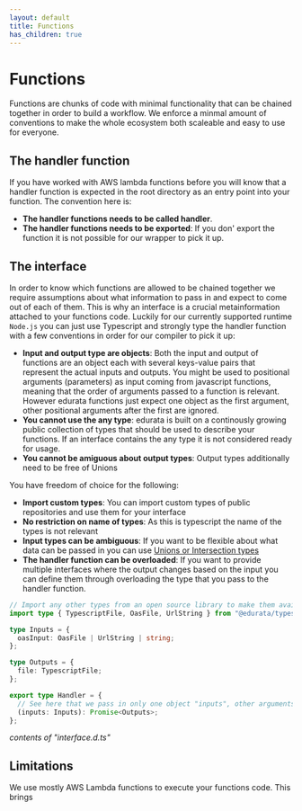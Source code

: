 ```yaml
---
layout: default
title: Functions
has_children: true
---
```


# Functions

Functions are chunks of code with minimal functionality that can be chained together in order to build a workflow. We enforce a minmal amount of conventions to make the whole ecosystem both scaleable and easy to use for everyone.

## The handler function

If you have worked with AWS lambda functions before you will know that a handler function is expected in the root directory as an entry point into your function. The convention here is:

- **The handler functions needs to be called handler**.
- **The handler functions needs to be exported**: If you don' export the function it is not possible for our wrapper to pick it up.

## The interface

In order to know which functions are allowed to be chained together we require assumptions about what information to pass in and expect to come out of each of them. This is why an interface is a crucial metainformation attached to your functions code. Luckily for our currently supported runtime `Node.js` you can just use Typescript and strongly type the handler function with a few conventions in order for our compiler to pick it up:

- **Input and output type are objects**: Both the input and output of functions are an object each with several keys-value pairs that represent the actual inputs and outputs. You might be used to positional arguments (parameters) as input coming from javascript functions, meaning that the order of arguments passed to a function is relevant. However edurata functions just expect one object as the first argument, other positional arguments after the first are ignored.
- **You cannot use the any type**: edurata is built on a continously growing public collection of types that should be used to describe your functions. If an interface contains the any type it is not considered ready for usage.
- **You cannot be amiguous about output types**: Output types additionally need to be free of Unions

You have freedom of choice for the following:

- **Import custom types**: You can import custom types of public repositories and use them for your interface
- **No restriction on name of types**: As this is typescript the name of the types is not relevant
- **Input types can be ambiguous**: If you want to be flexible about what data can be passed in you can use [Unions or Intersection types](https://www.typescriptlang.org/docs/handbook/unions-and-intersections.html)
- **The handler function can be overloaded**: If you want to provide multiple interfaces where the output changes based on the input you can define them through overloading the type that you pass to the handler function.

```typescript
// Import any other types from an open source library to make them available
import type { TypescriptFile, OasFile, UrlString } from "@edurata/types";

type Inputs = {
  oasInput: OasFile | UrlString | string;
};

type Outputs = {
  file: TypescriptFile;
};

export type Handler = {
  // See here that we pass in only one object "inputs", other arguments are ignored
  (inputs: Inputs): Promise<Outputs>;
};
```

_contents of "interface.d.ts"_

## Limitations

We use mostly AWS Lambda functions to execute your functions code. This brings
